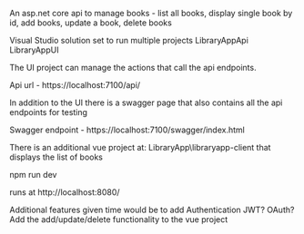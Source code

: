 An asp.net core api to manage books - list all books, display single book by id, add books, update a book, delete books

Visual Studio solution set to run multiple projects
LibraryAppApi
LibraryAppUI

The UI project can manage the actions that call the api endpoints.

Api url - https://localhost:7100/api/

In addition to the UI there is a swagger page that also contains all the api endpoints for testing

Swagger endpoint - https://localhost:7100/swagger/index.html

There is an additional vue project at: 
LibraryApp\libraryapp-client that displays the list of books

npm run dev

runs at http://localhost:8080/

Additional features given time would be to add Authentication JWT? OAuth?
Add the add/update/delete functionality to the vue project
